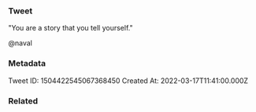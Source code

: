 ### Tweet
"You are a story that you tell yourself."

@naval

### Metadata
Tweet ID: 1504422545067368450
Created At: 2022-03-17T11:41:00.000Z

### Related


